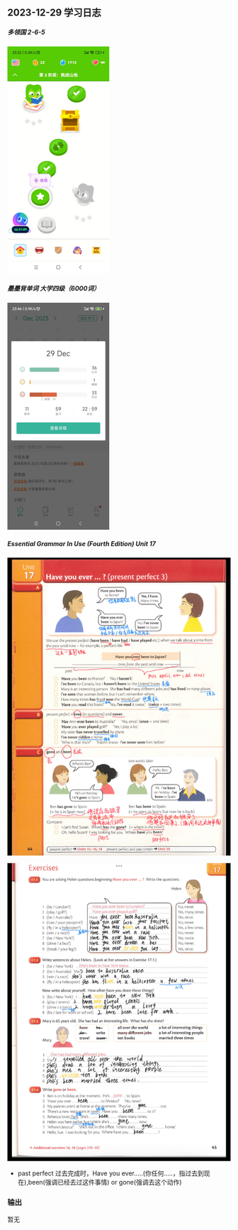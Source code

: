 ## 2023-12-29 学习日志

##### 多领国 2-6-5

<img src="../../2023/img/image-20231231013219223.png" alt="image-20231231013219223" style="zoom:50%;" />

##### 墨墨背单词 大学四级（6000词）

<img src="../../2023/img/image-20231231013242641.png" alt="image-20231231013242641" style="zoom:50%;" />

##### Essential Grammar In Use (Fourth Edition)  Unit 17

![image-20231231013301282](../../2023/img/image-20231231013301282.png)

![image-20231231013312368](../../2023/img/image-20231231013312368.png)

- past perfect 过去完成时，Have you ever.....(你任何.....，指过去到现在),been(强调已经去过这件事情) or gone(强调去这个动作)

### 输出

暂无

